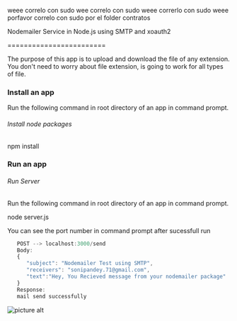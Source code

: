 weee correlo con sudo
wee correlo con	sudo
weee correrlo con sudo
weee porfavor correlo con sudo por el folder contratos

Nodemailer Service in Node.js using SMTP and xoauth2

========================

The purpose of this app is to upload and download the file of any extension. You don't need to worry about file extension, is going to work for all types of file.

### Install an app

Run the following command in root directory of an app in command prompt.

###### *Install node packages*

npm install

### Run an app

###### *Run Server*

Run the following command in root directory of an app in command prompt.

node server.js

You can see the port number in command prompt after sucessfull run

```javascript
   POST --> localhost:3000/send
   Body:
   {
      "subject": "Nodemailer Test using SMTP",
      "receivers": "sonipandey.71@gmail.com",
      "text":"Hey, You Recieved message from your nodemailer package"
   }
   Response:
   mail send successfully
   ```
![picture alt](https://github.com/pandeysoni/Nodemailer-Service-in-Node.js-using-SMTP-and-xoauth2/blob/master/restconsole.gif )
